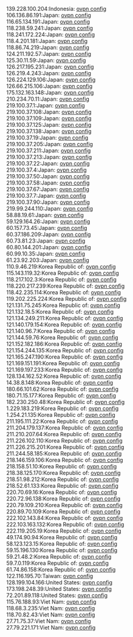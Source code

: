139.228.100.204:Indonesia: [ovpn config](vpn/139_228_100_204.ovpn)  
106.136.86.191:Japan: [ovpn config](vpn/106_136_86_191.ovpn)  
116.65.134.191:Japan: [ovpn config](vpn/116_65_134_191.ovpn)  
118.238.59.241:Japan: [ovpn config](vpn/118_238_59_241.ovpn)  
118.241.172.224:Japan: [ovpn config](vpn/118_241_172_224.ovpn)  
118.4.201.181:Japan: [ovpn config](vpn/118_4_201_181.ovpn)  
118.86.74.219:Japan: [ovpn config](vpn/118_86_74_219.ovpn)  
124.211.192.57:Japan: [ovpn config](vpn/124_211_192_57.ovpn)  
125.30.11.59:Japan: [ovpn config](vpn/125_30_11_59.ovpn)  
126.217.195.231:Japan: [ovpn config](vpn/126_217_195_231.ovpn)  
126.219.4.243:Japan: [ovpn config](vpn/126_219_4_243.ovpn)  
126.224.129.106:Japan: [ovpn config](vpn/126_224_129_106.ovpn)  
126.66.215.106:Japan: [ovpn config](vpn/126_66_215_106.ovpn)  
175.132.163.148:Japan: [ovpn config](vpn/175_132_163_148.ovpn)  
210.234.70.11:Japan: [ovpn config](vpn/210_234_70_11.ovpn)  
219.100.37.1:Japan: [ovpn config](vpn/219_100_37_1.ovpn)  
219.100.37.108:Japan: [ovpn config](vpn/219_100_37_108.ovpn)  
219.100.37.109:Japan: [ovpn config](vpn/219_100_37_109.ovpn)  
219.100.37.125:Japan: [ovpn config](vpn/219_100_37_125.ovpn)  
219.100.37.138:Japan: [ovpn config](vpn/219_100_37_138.ovpn)  
219.100.37.19:Japan: [ovpn config](vpn/219_100_37_19.ovpn)  
219.100.37.205:Japan: [ovpn config](vpn/219_100_37_205.ovpn)  
219.100.37.211:Japan: [ovpn config](vpn/219_100_37_211.ovpn)  
219.100.37.213:Japan: [ovpn config](vpn/219_100_37_213.ovpn)  
219.100.37.22:Japan: [ovpn config](vpn/219_100_37_22.ovpn)  
219.100.37.4:Japan: [ovpn config](vpn/219_100_37_4.ovpn)  
219.100.37.50:Japan: [ovpn config](vpn/219_100_37_50.ovpn)  
219.100.37.58:Japan: [ovpn config](vpn/219_100_37_58.ovpn)  
219.100.37.67:Japan: [ovpn config](vpn/219_100_37_67.ovpn)  
219.100.37.7:Japan: [ovpn config](vpn/219_100_37_7.ovpn)  
219.100.37.90:Japan: [ovpn config](vpn/219_100_37_90.ovpn)  
219.99.244.110:Japan: [ovpn config](vpn/219_99_244_110.ovpn)  
58.88.19.61:Japan: [ovpn config](vpn/58_88_19_61.ovpn)  
59.129.164.26:Japan: [ovpn config](vpn/59_129_164_26.ovpn)  
60.157.73.45:Japan: [ovpn config](vpn/60_157_73_45.ovpn)  
60.37.186.209:Japan: [ovpn config](vpn/60_37_186_209.ovpn)  
60.73.81.23:Japan: [ovpn config](vpn/60_73_81_23.ovpn)  
60.80.144.201:Japan: [ovpn config](vpn/60_80_144_201.ovpn)  
60.99.10.35:Japan: [ovpn config](vpn/60_99_10_35.ovpn)  
61.23.92.203:Japan: [ovpn config](vpn/61_23_92_203.ovpn)  
110.9.46.219:Korea Republic of: [ovpn config](vpn/110_9_46_219.ovpn)  
115.143.119.32:Korea Republic of: [ovpn config](vpn/115_143_119_32.ovpn)  
118.217.102.3:Korea Republic of: [ovpn config](vpn/118_217_102_3.ovpn)  
118.220.217.239:Korea Republic of: [ovpn config](vpn/118_220_217_239.ovpn)  
118.42.235.114:Korea Republic of: [ovpn config](vpn/118_42_235_114.ovpn)  
119.202.225.224:Korea Republic of: [ovpn config](vpn/119_202_225_224.ovpn)  
121.131.75.245:Korea Republic of: [ovpn config](vpn/121_131_75_245.ovpn)  
121.132.18.5:Korea Republic of: [ovpn config](vpn/121_132_18_5.ovpn)  
121.134.249.211:Korea Republic of: [ovpn config](vpn/121_134_249_211.ovpn)  
121.140.179.154:Korea Republic of: [ovpn config](vpn/121_140_179_154.ovpn)  
121.140.96.7:Korea Republic of: [ovpn config](vpn/121_140_96_7.ovpn)  
121.144.59.76:Korea Republic of: [ovpn config](vpn/121_144_59_76.ovpn)  
121.152.182.186:Korea Republic of: [ovpn config](vpn/121_152_182_186.ovpn)  
121.154.244.135:Korea Republic of: [ovpn config](vpn/121_154_244_135.ovpn)  
121.165.247.190:Korea Republic of: [ovpn config](vpn/121_165_247_190.ovpn)  
121.169.151.191:Korea Republic of: [ovpn config](vpn/121_169_151_191.ovpn)  
121.169.197.233:Korea Republic of: [ovpn config](vpn/121_169_197_233.ovpn)  
128.134.162.52:Korea Republic of: [ovpn config](vpn/128_134_162_52.ovpn)  
14.38.8.148:Korea Republic of: [ovpn config](vpn/14_38_8_148.ovpn)  
180.66.101.62:Korea Republic of: [ovpn config](vpn/180_66_101_62.ovpn)  
180.71.15.177:Korea Republic of: [ovpn config](vpn/180_71_15_177.ovpn)  
182.230.250.48:Korea Republic of: [ovpn config](vpn/182_230_250_48.ovpn)  
1.229.183.219:Korea Republic of: [ovpn config](vpn/1_229_183_219.ovpn)  
1.254.21.135:Korea Republic of: [ovpn config](vpn/1_254_21_135.ovpn)  
211.195.111.22:Korea Republic of: [ovpn config](vpn/211_195_111_22.ovpn)  
211.204.179.137:Korea Republic of: [ovpn config](vpn/211_204_179_137.ovpn)  
211.210.207.64:Korea Republic of: [ovpn config](vpn/211_210_207_64.ovpn)  
211.226.102.110:Korea Republic of: [ovpn config](vpn/211_226_102_110.ovpn)  
211.226.215.201:Korea Republic of: [ovpn config](vpn/211_226_215_201.ovpn)  
211.244.58.185:Korea Republic of: [ovpn config](vpn/211_244_58_185.ovpn)  
218.146.159.106:Korea Republic of: [ovpn config](vpn/218_146_159_106.ovpn)  
218.158.51.10:Korea Republic of: [ovpn config](vpn/218_158_51_10.ovpn)  
218.38.125.170:Korea Republic of: [ovpn config](vpn/218_38_125_170.ovpn)  
218.51.98.212:Korea Republic of: [ovpn config](vpn/218_51_98_212.ovpn)  
218.52.61.133:Korea Republic of: [ovpn config](vpn/218_52_61_133.ovpn)  
220.70.69.16:Korea Republic of: [ovpn config](vpn/220_70_69_16.ovpn)  
220.72.96.138:Korea Republic of: [ovpn config](vpn/220_72_96_138.ovpn)  
220.79.109.210:Korea Republic of: [ovpn config](vpn/220_79_109_210.ovpn)  
220.89.70.109:Korea Republic of: [ovpn config](vpn/220_89_70_109.ovpn)  
222.102.143.84:Korea Republic of: [ovpn config](vpn/222_102_143_84.ovpn)  
222.103.163.132:Korea Republic of: [ovpn config](vpn/222_103_163_132.ovpn)  
222.119.205.19:Korea Republic of: [ovpn config](vpn/222_119_205_19.ovpn)  
49.174.90.94:Korea Republic of: [ovpn config](vpn/49_174_90_94.ovpn)  
58.123.123.15:Korea Republic of: [ovpn config](vpn/58_123_123_15.ovpn)  
59.15.196.130:Korea Republic of: [ovpn config](vpn/59_15_196_130.ovpn)  
59.21.48.2:Korea Republic of: [ovpn config](vpn/59_21_48_2.ovpn)  
59.7.0.119:Korea Republic of: [ovpn config](vpn/59_7_0_119.ovpn)  
61.74.86.158:Korea Republic of: [ovpn config](vpn/61_74_86_158.ovpn)  
122.116.195.70:Taiwan: [ovpn config](vpn/122_116_195_70.ovpn)  
128.199.104.166:United States: [ovpn config](vpn/128_199_104_166.ovpn)  
173.198.248.39:United States: [ovpn config](vpn/173_198_248_39.ovpn)  
72.201.89.118:United States: [ovpn config](vpn/72_201_89_118.ovpn)  
115.76.188.93:Viet Nam: [ovpn config](vpn/115_76_188_93.ovpn)  
118.68.3.235:Viet Nam: [ovpn config](vpn/118_68_3_235.ovpn)  
118.70.82.43:Viet Nam: [ovpn config](vpn/118_70_82_43.ovpn)  
27.71.75.37:Viet Nam: [ovpn config](vpn/27_71_75_37.ovpn)  
27.79.221.171:Viet Nam: [ovpn config](vpn/27_79_221_171.ovpn)  
